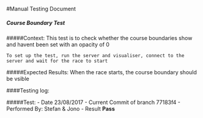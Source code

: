 #Manual Testing Document 


##### Course Boundary Test
#####Context:
    This test is to check whether the course boundaries show and havent been set with an opacity of 0
    
    To set up the test, run the server and visualiser, connect to the server and wait for the race to start
    
#####Expected Results:
    When the race starts, the course boundary should be vsible

####Testing log:

#####Test:
    - Date  23/08/2017
    - Current Commit of branch  77183f4
    - Performed By: Stefan & Jono
    - Result    **Pass**

    
